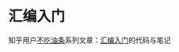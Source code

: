 # 汇编入门

知乎用户[不吃油条](https://www.zhihu.com/people/hackeris)系列文章：[汇编入门](https://www.zhihu.com/column/c_144694924)的代码与笔记

